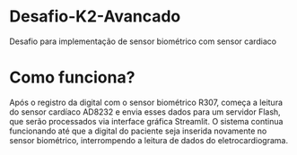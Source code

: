 # Desafio-K2-Avancado

Desafio para implementação de sensor biométrico com sensor cardiaco

# Como funciona?

Após o registro da digital com o sensor biométrico R307, começa a leitura do sensor cardíaco AD8232 e envia esses dados para um servidor Flash, que serão processados via interface gráfica Streamlit. O sistema continua funcionando até que a digital do paciente seja inserida novamente no sensor biométrico, interrompendo a leitura de dados do eletrocardiograma.
